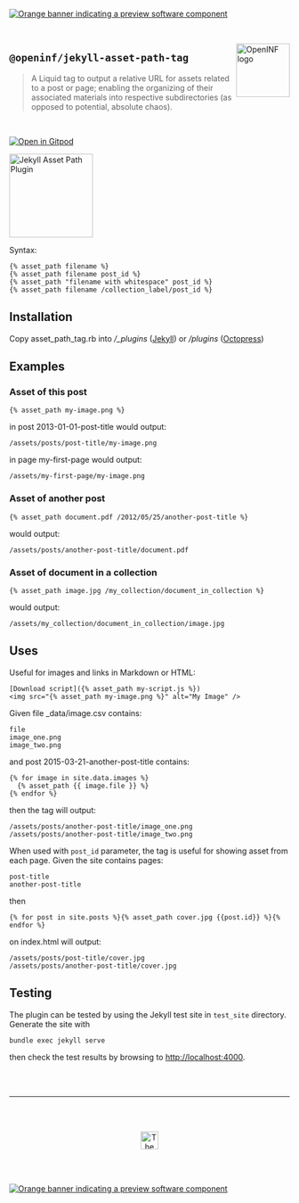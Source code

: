 [![Orange banner indicating a preview software component][release-level-banner--unstable]](##)

<br />

<!-- markdownlint-disable-next-line line-length -->
<a href="##"><img src="https://open.inf.is/assets/img/svg/logogram-color.svg" alt="OpenINF logo" title="OpenINF" align="right" height="96" width="96" /></a>

<div align="left">

## `@openinf/jekyll-asset-path-tag`

> A Liquid tag to output a relative URL for assets related to a post or page;
> enabling the organizing of their associated materials into respective
> subdirectories (as opposed to potential, absolute chaos).

<br />

[![Open in Gitpod](https://gitpod.io/button/open-in-gitpod.svg)](https://gitpod.io/#https://github.com/OpenINF/openinf-jekyll-asset-path-plugin/)

</div>

<img src="https://raw.githubusercontent.com/samrayner/jekyll-asset-path-plugin/master/icon.png" width="150" alt="Jekyll Asset Path Plugin" />


Syntax:
```
{% asset_path filename %}
{% asset_path filename post_id %}
{% asset_path "filename with whitespace" post_id %}
{% asset_path filename /collection_label/post_id %}
```

## Installation
Copy asset_path_tag.rb into */_plugins* ([Jekyll][j]) or */plugins* ([Octopress][o])

## Examples

### Asset of this post

```
{% asset_path my-image.png %}
```
in post 2013-01-01-post-title would output:
```
/assets/posts/post-title/my-image.png
```
in page my-first-page would output:
```
/assets/my-first-page/my-image.png
```

### Asset of another post

```
{% asset_path document.pdf /2012/05/25/another-post-title %}
```
would output:
```
/assets/posts/another-post-title/document.pdf
```

### Asset of document in a collection

```
{% asset_path image.jpg /my_collection/document_in_collection %}
```
would output:
```
/assets/my_collection/document_in_collection/image.jpg
```

## Uses

Useful for images and links in Markdown or HTML:
```
[Download script]({% asset_path my-script.js %})
<img src="{% asset_path my-image.png %}" alt="My Image" />
```

Given file _data/image.csv contains:
```csv
file
image_one.png
image_two.png
```
and post 2015-03-21-another-post-title contains:
```liquid
{% for image in site.data.images %}
  {% asset_path {{ image.file }} %}
{% endfor %}
```
then the tag will output:
```text
/assets/posts/another-post-title/image_one.png
/assets/posts/another-post-title/image_two.png
```

When used with `post_id` parameter, the tag is useful for showing asset from each page. Given the site contains pages:
```
post-title
another-post-title
```
then
```
{% for post in site.posts %}{% asset_path cover.jpg {{post.id}} %}{% endfor %}
```
on index.html will output:
```
/assets/posts/post-title/cover.jpg
/assets/posts/another-post-title/cover.jpg
```

[j]: http://jekyllrb.com/
[o]: http://octopress.org/

## Testing
The plugin can be tested by using the Jekyll test site in `test_site` directory. Generate the site with
```
bundle exec jekyll serve
```
then check the test results by browsing to [http://localhost:4000][test_site].

[test_site]: http://localhost:4000

<br /><br />

---

<br /><br />

<div align="center">

<a title="The OpenINF website" href="https://open.inf.is" rel="author">
  <img alt="The OpenINF logo" height="32px" width="32px" src="https://open.inf.is/assets/img/svg/logogram-color.svg" />
</a>

</div>

<br /><br />

[![Orange banner indicating a preview software component][release-level-banner--unstable]](##)
  
<!-- LINK LABEL DEFINITIONS - START -->

[release-level-banner--unstable]: https://open.inf.is/assets/img/svg/release-level-banner--unstable.svg 'Banner for Release Level: Unstable'

<!-- LINK LABEL DEFINITIONS - END -->
